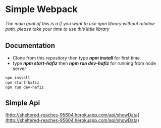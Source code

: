 # Simple Webpack
###### The main goal of this is a if you want to use npm library without relative path. please take your time to use this little library


## Documentation
- Clone from this repository then type ___npm install___ for first time
- type ___npm start-hafiz___ then ___npm run dev-hafiz___ for running from node server

```bash
npm install
npm start-hafiz
npm run dev-hafiz
```

## Simple Api
[http://sheltered-reaches-95604.herokuapp.com/api/showData](http://sheltered-reaches-95604.herokuapp.com/api/showData)




